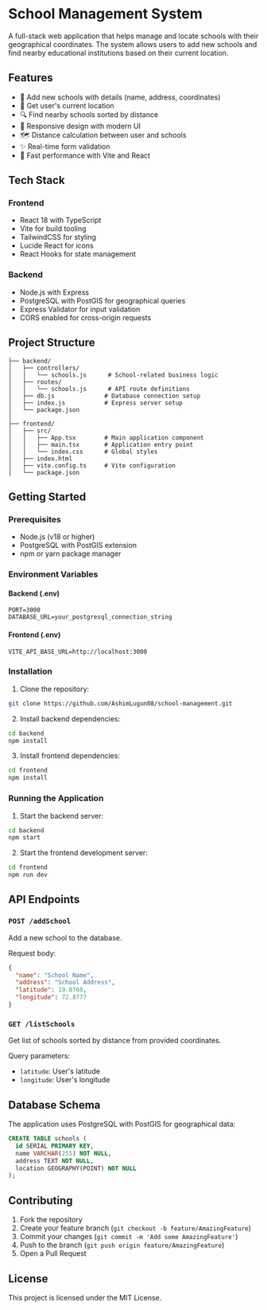 # School Management System

A full-stack web application that helps manage and locate schools with their geographical coordinates. The system allows users to add new schools and find nearby educational institutions based on their current location.

## Features

- 🏫 Add new schools with details (name, address, coordinates)
- 📍 Get user's current location
- 🔍 Find nearby schools sorted by distance
- 📱 Responsive design with modern UI
- 🗺️ Distance calculation between user and schools
- ✨ Real-time form validation
- 🚀 Fast performance with Vite and React

## Tech Stack

### Frontend
- React 18 with TypeScript
- Vite for build tooling
- TailwindCSS for styling
- Lucide React for icons
- React Hooks for state management

### Backend
- Node.js with Express
- PostgreSQL with PostGIS for geographical queries
- Express Validator for input validation
- CORS enabled for cross-origin requests

## Project Structure

```
├── backend/
│   ├── controllers/
│   │   └── schools.js      # School-related business logic
│   ├── routes/
│   │   └── schools.js      # API route definitions
│   ├── db.js              # Database connection setup
│   ├── index.js           # Express server setup
│   └── package.json
│
├── frontend/
│   ├── src/
│   │   ├── App.tsx        # Main application component
│   │   ├── main.tsx       # Application entry point
│   │   └── index.css      # Global styles
│   ├── index.html
│   ├── vite.config.ts     # Vite configuration
│   └── package.json
```

## Getting Started

### Prerequisites
- Node.js (v18 or higher)
- PostgreSQL with PostGIS extension
- npm or yarn package manager

### Environment Variables

#### Backend (.env)
```
PORT=3000
DATABASE_URL=your_postgresql_connection_string
```

#### Frontend (.env)
```
VITE_API_BASE_URL=http://localhost:3000
```

### Installation

1. Clone the repository:
```bash
git clone https://github.com/AshimLugun08/school-management.git
```

2. Install backend dependencies:
```bash
cd backend
npm install
```

3. Install frontend dependencies:
```bash
cd frontend
npm install
```

### Running the Application

1. Start the backend server:
```bash
cd backend
npm start
```

2. Start the frontend development server:
```bash
cd frontend
npm run dev
```

## API Endpoints

### `POST /addSchool`
Add a new school to the database.

Request body:
```json
{
  "name": "School Name",
  "address": "School Address",
  "latitude": 19.0760,
  "longitude": 72.8777
}
```

### `GET /listSchools`
Get list of schools sorted by distance from provided coordinates.

Query parameters:
- `latitude`: User's latitude
- `longitude`: User's longitude

## Database Schema

The application uses PostgreSQL with PostGIS for geographical data:

```sql
CREATE TABLE schools (
  id SERIAL PRIMARY KEY,
  name VARCHAR(255) NOT NULL,
  address TEXT NOT NULL,
  location GEOGRAPHY(POINT) NOT NULL
);
```

## Contributing

1. Fork the repository
2. Create your feature branch (`git checkout -b feature/AmazingFeature`)
3. Commit your changes (`git commit -m 'Add some AmazingFeature'`)
4. Push to the branch (`git push origin feature/AmazingFeature`)
5. Open a Pull Request

## License

This project is licensed under the MIT License.